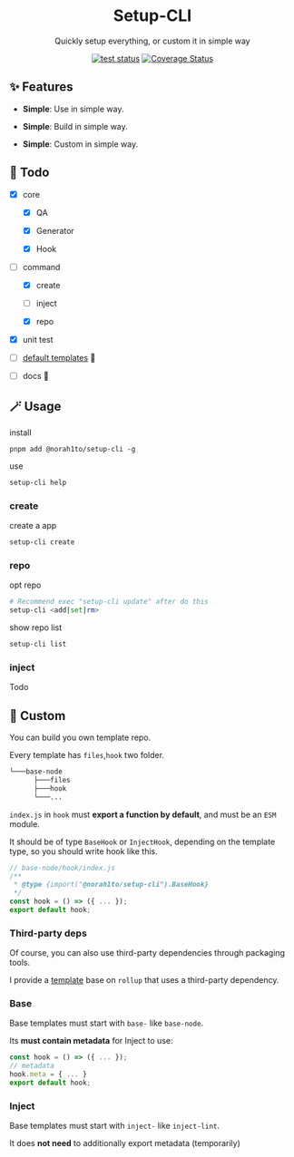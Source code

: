 <h1 align="center">Setup-CLI</h1>

<p align="center">Quickly setup everything, or custom it in simple way</p>

<p align="center">
<a href="https://github.com/NoraH1to/setup-cli/actions/workflows/test.yml"><img src="https://github.com/NoraH1to/setup-cli/actions/workflows/test.yml/badge.svg" alt="test status"></a>
<a href='https://coveralls.io/github/NoraH1to/setup-cli?branch=main'><img src='https://coveralls.io/repos/github/NoraH1to/setup-cli/badge.svg?branch=main' alt='Coverage Status' /></a>
</p>

## ✨ Features

- **Simple**: Use in simple way.

- **Simple**: Build in simple way.

- **Simple**: Custom in simple way.

## 🔨 Todo

- [x] core

  - [x] QA

  - [x] Generator

  - [x] Hook

- [ ] command

  - [x] create

  - [ ] inject

  - [x] repo

- [x] unit test

- [ ] [default templates](https://github.com/NoraH1to/setup-template) 🚧

- [ ] docs 🚧

## 🪄 Usage

install

```shell
pnpm add @norah1to/setup-cli -g
```

use

```bash
setup-cli help
```

### create

create a app

```bash
setup-cli create
```

### repo

opt repo

```bash
# Recommend exec "setup-cli update" after do this
setup-cli <add|set|rm>
```

show repo list

```bash
setup-cli list
```

### inject

Todo

## 🚀 Custom

You can build you own template repo.

Every template has `files`,`hook` two folder.

```bash
└───base-node
      ├───files
      ├───hook
      └───...
```

`index.js` in `hook` must **export a function by default**, and must be an `ESM` module.

It should be of type `BaseHook` or `InjectHook`, depending on the template type, so you should write hook like this.

```javascript
// base-node/hook/index.js
/**
 * @type {import("@norah1to/setup-cli").BaseHook}
 */
const hook = () => ({ ... });
export default hook;
```

### Third-party deps

Of course, you can also use third-party dependencies through packaging tools.

I provide a [template](https://github.com/NoraH1to/setup-template/tree/main/base-base) base on `rollup` that uses a third-party dependency.

### Base

Base templates must start with `base-` like `base-node`.

Its **must contain metadata** for Inject to use:

```javascript
const hook = () => ({ ... });
// metadata
hook.meta = { ... }
export default hook;
```

### Inject

Base templates must start with `inject-` like `inject-lint`.

It does **not need** to additionally export metadata (temporarily)
